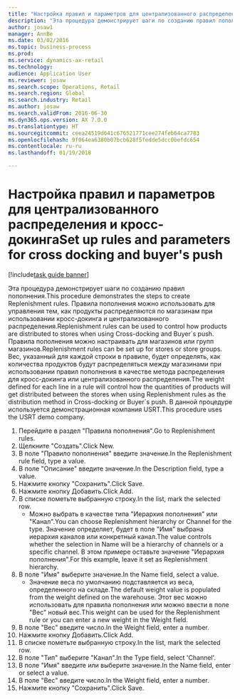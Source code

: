 ```yaml
--- 
title: "Настройка правил и параметров для централизованного распределения и кросс-докинга"
description: "Эта процедура демонстрирует шаги по созданию правил пополнения."
author: josaw1
manager: AnnBe
ms.date: 03/02/2016
ms.topic: business-process
ms.prod: 
ms.service: dynamics-ax-retail
ms.technology: 
audience: Application User
ms.reviewer: josaw
ms.search.scope: Operations, Retail
ms.search.region: Global
ms.search.industry: Retail
ms.author: josaw
ms.search.validFrom: 2016-06-30
ms.dyn365.ops.version: AX 7.0.0
ms.translationtype: HT
ms.sourcegitcommit: ceea24519d641c676521771cee274feb64ca7783
ms.openlocfilehash: 9f064ea6380b07bcb628f5fedde5dcc0befdc654
ms.contentlocale: ru-ru
ms.lasthandoff: 01/19/2018

---
```

# <a name="set-up-rules-and-parameters-for-cross-docking-and-buyers-push"></a><span data-ttu-id="db7f4-103">Настройка правил и параметров для централизованного распределения и кросс-докинга</span><span class="sxs-lookup"><span data-stu-id="db7f4-103">Set up rules and parameters for cross docking and buyer's push</span></span>

[!include[task guide banner](../includes/task-guide-banner.md)]

<span data-ttu-id="db7f4-104">Эта процедура демонстрирует шаги по созданию правил пополнения.</span><span class="sxs-lookup"><span data-stu-id="db7f4-104">This procedure demonstrates the steps to create Replenishment rules.</span></span> <span data-ttu-id="db7f4-105">Правила пополнения можно использовать для управления тем, как продукты распределяются по магазинам при использовании кросс-докинга и централизованного распределения.</span><span class="sxs-lookup"><span data-stu-id="db7f4-105">Replenishment rules can be used to control how products are distributed to stores when using Cross-docking and Buyer´s push.</span></span> <span data-ttu-id="db7f4-106">Правила пополнения можно настраивать для магазинов или групп магазинов.</span><span class="sxs-lookup"><span data-stu-id="db7f4-106">Replenishment rules can be set up for stores or store groups.</span></span> <span data-ttu-id="db7f4-107">Вес, указанный для каждой строки в правиле, будет определять, как количества продуктов будут распределяться между магазинами при использовании правил пополнения в качестве метода распределения для кросс-докинга или централизованного распределения.</span><span class="sxs-lookup"><span data-stu-id="db7f4-107">The weight defined for each line in a rule will control how the quantities of products will get distributed between the stores when using Replenishment rules as the distribution method in Cross-docking or Buyer´s push.</span></span> <span data-ttu-id="db7f4-108">В данной процедуре используется демонстрационная компания USRT.</span><span class="sxs-lookup"><span data-stu-id="db7f4-108">This procedure uses the USRT demo company.</span></span>

1. <span data-ttu-id="db7f4-109">Перейдите в раздел "Правила пополнения".</span><span class="sxs-lookup"><span data-stu-id="db7f4-109">Go to Replenishment rules.</span></span>
2. <span data-ttu-id="db7f4-110">Щелкните "Создать".</span><span class="sxs-lookup"><span data-stu-id="db7f4-110">Click New.</span></span>
3. <span data-ttu-id="db7f4-111">В поле "Правило пополнения" введите значение.</span><span class="sxs-lookup"><span data-stu-id="db7f4-111">In the Replenishment rule field, type a value.</span></span>
4. <span data-ttu-id="db7f4-112">В поле "Описание" введите значение.</span><span class="sxs-lookup"><span data-stu-id="db7f4-112">In the Description field, type a value.</span></span>
5. <span data-ttu-id="db7f4-113">Нажмите кнопку "Сохранить".</span><span class="sxs-lookup"><span data-stu-id="db7f4-113">Click Save.</span></span>
6. <span data-ttu-id="db7f4-114">Нажмите кнопку Добавить.</span><span class="sxs-lookup"><span data-stu-id="db7f4-114">Click Add.</span></span>
7. <span data-ttu-id="db7f4-115">В списке пометьте выбранную строку.</span><span class="sxs-lookup"><span data-stu-id="db7f4-115">In the list, mark the selected row.</span></span>
    * <span data-ttu-id="db7f4-116">Можно выбрать в качестве типа "Иерархия пополнения" или "Канал".</span><span class="sxs-lookup"><span data-stu-id="db7f4-116">You can choose Replenishment hierarchy or Channel for the type.</span></span> <span data-ttu-id="db7f4-117">Значение определяет, будет в поле "Имя" выбрана иерархия каналов или конкретный канал.</span><span class="sxs-lookup"><span data-stu-id="db7f4-117">The value controls whether the selection in Name will be a hierarchy of channels or a specific channel.</span></span>  <span data-ttu-id="db7f4-118">В этом примере оставьте значение "Иерархия пополнения".</span><span class="sxs-lookup"><span data-stu-id="db7f4-118">For this example, leave it set as Replenishment hierarchy.</span></span>  
8. <span data-ttu-id="db7f4-119">В поле "Имя" выберите значение.</span><span class="sxs-lookup"><span data-stu-id="db7f4-119">In the Name field, select a value.</span></span>
    * <span data-ttu-id="db7f4-120">Значение веса по умолчанию подставляется из веса, определенного на складе.</span><span class="sxs-lookup"><span data-stu-id="db7f4-120">The default weight value is populated from the weight defined on the warehouse.</span></span>  <span data-ttu-id="db7f4-121">Этот вес можно использовать для правила пополнения или можно ввести в поле "Вес" новый вес.</span><span class="sxs-lookup"><span data-stu-id="db7f4-121">This weight can be used for the Replenishment rule or you can enter a new weight in the Weight field.</span></span>  
9. <span data-ttu-id="db7f4-122">В поле "Вес" введите число.</span><span class="sxs-lookup"><span data-stu-id="db7f4-122">In the Weight field, enter a number.</span></span>
10. <span data-ttu-id="db7f4-123">Нажмите кнопку Добавить.</span><span class="sxs-lookup"><span data-stu-id="db7f4-123">Click Add.</span></span>
11. <span data-ttu-id="db7f4-124">В списке пометьте выбранную строку.</span><span class="sxs-lookup"><span data-stu-id="db7f4-124">In the list, mark the selected row.</span></span>
12. <span data-ttu-id="db7f4-125">В поле "Тип" выберите "Канал".</span><span class="sxs-lookup"><span data-stu-id="db7f4-125">In the Type field, select 'Channel'.</span></span>
13. <span data-ttu-id="db7f4-126">В поле "Имя" введите или выберите значение.</span><span class="sxs-lookup"><span data-stu-id="db7f4-126">In the Name field, enter or select a value.</span></span>
14. <span data-ttu-id="db7f4-127">В поле "Вес" введите число.</span><span class="sxs-lookup"><span data-stu-id="db7f4-127">In the Weight field, enter a number.</span></span>
15. <span data-ttu-id="db7f4-128">Нажмите кнопку "Сохранить".</span><span class="sxs-lookup"><span data-stu-id="db7f4-128">Click Save.</span></span>



